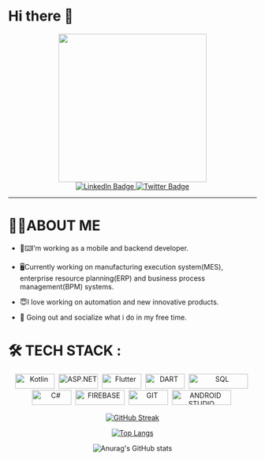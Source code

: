 # Hi there 👋

<div id="header" align="center">
  <img src="https://media.giphy.com/media/toXKzaJP3WIgM/giphy.gif" width="300"/>
</div>

<div id="badges" align="center">
  <a href="https://www.linkedin.com/in/çağrı-kırt-68b535128/">
    <img src="https://img.shields.io/badge/LinkedIn-blue?style=for-the-badge&logo=linkedin&logoColor=white" alt="LinkedIn Badge"/>
  </a>
  <a href="https://twitter.com/CagrKirt">
    <img src="https://img.shields.io/badge/Twitter-blue?style=for-the-badge&logo=twitter&logoColor=white" alt="Twitter Badge"/>
  </a>
</div>

---
# 🧑‍💻ABOUT ME

- 📱⌨️I’m working as a mobile and backend developer.

- 🖥️Currently working on manufacturing execution system(MES), enterprise resource planning(ERP) and business process management(BPM) systems.

- 😇I love working on automation and new innovative products.

- 🍺 Going out and socialize what i do in my free time.



# 🛠 TECH STACK :
<div  align="center">
  <img src="https://img.shields.io/badge/Kotlin-0095D5?&style=for-the-badge&logo=kotlin&logoColor=white" title="Kotlin" alt="Kotlin" width="80" height="30"/>&nbsp;
  <img src="https://img.shields.io/badge/.NET-5C2D91?style=for-the-badge&logo=.net&logoColor=white" title="ASP.NET" alt="ASP.NET" width="80" height="30"/>&nbsp;
  <img src="https://img.shields.io/badge/Flutter-02569B?style=for-the-badge&logo=flutter&logoColor=white" title="Flutter" alt="Flutter" width="80" height="30"/>&nbsp;
<img src="https://img.shields.io/badge/Dart-0175C2?style=for-the-badge&logo=dart&logoColor=white" title="DART" alt="DART" width="80" height="30"/>&nbsp;
<img src="https://img.shields.io/badge/Microsoft_SQL_Server-CC2927?style=for-the-badge&logo=microsoft-sql-server&logoColor=white" title="SQL" alt="SQL" width="120" height="30"/>&nbsp;
  <img src="https://img.shields.io/badge/C%23-239120?style=for-the-badge&logo=c-sharp&logoColor=white" title="C#" alt="C#" width="80" height="30"/>&nbsp;
   <img src="https://img.shields.io/badge/firebase-ffca28?style=for-the-badge&logo=firebase&logoColor=white" title="FIREBASE" alt="FIREBASE" width="100" height="30"/>&nbsp;
    <img src="https://img.shields.io/badge/GIT-E44C30?style=for-the-badge&logo=git&logoColor=white" title="GIT" alt="GIT" width="80" height="30"/>&nbsp;
     <img src="https://img.shields.io/badge/Android_Studio-3DDC84?style=for-the-badge&logo=android-studio&logoColor=white" title="ANDROID STUDIO" alt="ANDROID STUDIO" width="120" height="30"/>&nbsp;
  
</div>

<div id="header" align="center">

[![GitHub Streak](http://github-readme-streak-stats.herokuapp.com?user=CagriKIRT&theme=sea)](https://git.io/streak-stats)

[![Top Langs](https://github-readme-stats.vercel.app/api/top-langs/?username=CagriKIRT&show_icons=true&theme=radical&count_private=true)](https://github.com/anuraghazra/github-readme-stats)

![Anurag's GitHub stats](https://github-readme-stats.vercel.app/api?username=CagriKIRT&theme=radical&count_private=true)

</div>
